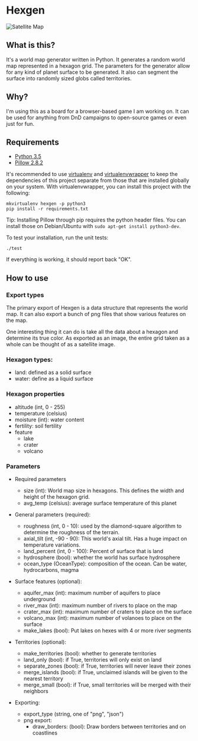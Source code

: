 # Hexgen

![Satellite Map](http://i.imgur.com/ekkaWgkl.png)

## What is this?
It's a world map generator written in Python. It generates a random world map represented in a hexagon grid. The parameters for the generator allow for any kind of planet surface to be generated. It also can segment the surface into randomly sized globs called territories.

## Why?
I'm using this as a board for a browser-based game I am working on. It can be used for anything from DnD campaigns to open-source games or even just for fun.


## Requirements
* [Python 3.5](https://www.python.org/downloads/release/python-350/)
* [Pillow 2.8.2](http://pillow.readthedocs.io/en/3.2.x/installation.html)

It's recommended to use [virtualenv](https://pypi.python.org/pypi/virtualenv) and [virtualenvwrapper](http://virtualenvwrapper.readthedocs.io/en/latest/install.html) to keep the dependencies of this project separate from those that are installed globally on your system. With virtualenvwrapper, you can install this project with the following:

    mkvirtualenv hexgen -p python3
    pip install -r requirements.txt

Tip: Installing Pillow through pip requires the python header files. You can install those on Debian/Ubuntu with `sudo apt-get install python3-dev`.

To test your installation, run the unit tests:

    ./test

If everything is working, it should report back "OK".

## How to use

### Export types
The primary export of Hexgen is a data structure that represents the world map. It can also export a bunch of png files that show various features on the map.

One interesting thing it can do is take all the data about a hexagon and determine its true color. As exported as an image, the entire grid taken as a whole can be thought of as a satellite image.

### Hexagon types:
- land: defined as a solid surface
- water: define as a liquid surface

### Hexagon properties
- altitude (int, 0 - 255)
- temperature (celsius)
- moisture (int): water content
- fertility: soil fertility
- feature
    - lake
    - crater
    - volcano


### Parameters
- Required parameters
    - size (int): World map size in hexagons. This defines the width and height of the hexagon grid.
    - avg_temp (celsius): average surface temperature of this planet
- General parameters (required):
    - roughness (int, 0 - 10): used by the diamond-square algorithm to determine the roughness of the terrain.
    - axial_tilt (int, -90 - 90): This world's axial tilt. Has a huge impact on temperature variations.
    - land_percent (int, 0 - 100): Percent of surface that is land
    - hydrosphere (bool): whether the world has surface hydrosphere
    - ocean_type (OceanType): composition of the ocean. Can be water, hydrocarbons, magma

- Surface features (optional):
    - aquifer_max (int): maximum number of aquifers to place underground
    - river_max (int): maximum number of rivers to place on the map
    - crater_max (int): maximum number of craters to place on the surface
    - volcano_max (int): maximum number of volanoes to place on the surface
    - make_lakes (bool): Put lakes on hexes with 4 or more river segments

- Territories (optional):
    - make_territories (bool): whether to generate territories
    - land_only (bool): if True, territories will only exist on land
    - separate_zones (bool): if True, territories will never leave their zones
    - merge_islands (bool): if True, unclaimed islands will be given to the nearest territory
    - merge_small (bool): if True, small territories will be merged with their neighbors

- Exporting:
    - export_type (string, one of "png", "json")
    - png export:
        - draw_borders: (bool): Draw borders between territories and on coastlines
